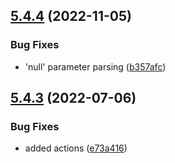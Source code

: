 ## [5.4.4](https://github.com/netbull/HashidsBundle/compare/v5.4.3...v5.4.4) (2022-11-05)


### Bug Fixes

* 'null' parameter parsing ([b357afc](https://github.com/netbull/HashidsBundle/commit/b357afc51f6cfc402b60fc821e1112f32147759f))

## [5.4.3](https://github.com/netbull/HashidsBundle/compare/v5.4.2...v5.4.3) (2022-07-06)


### Bug Fixes

* added actions ([e73a416](https://github.com/netbull/HashidsBundle/commit/e73a416c8dae9656ea45928ff06f061a8f7a1368))
